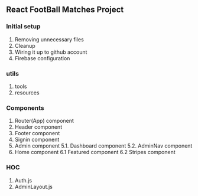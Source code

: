 ## React FootBall Matches Project

### Initial setup

1. Removing unnecessary files
2. Cleanup
3. Wiring it up to github account
4. Firebase configuration

### utils

1. tools
2. resources

### Components

1. Router(App) component
2. Header component
3. Footer component
4. Signin component
5. Admin component
   5.1. Dashboard component
   5.2. AdminNav component
6. Home component
   6.1 Featured component
   6.2 Stripes component

### HOC

1. Auth.js
2. AdminLayout.js
